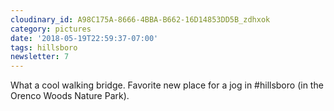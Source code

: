 ```yaml
---
cloudinary_id: A98C175A-8666-4BBA-B662-16D14853DD5B_zdhxok
category: pictures
date: '2018-05-19T22:59:37-07:00'
tags: hillsboro
newsletter: 7
---
```


What a cool walking bridge. Favorite new place for a jog in #hillsboro (in the Orenco Woods Nature Park).